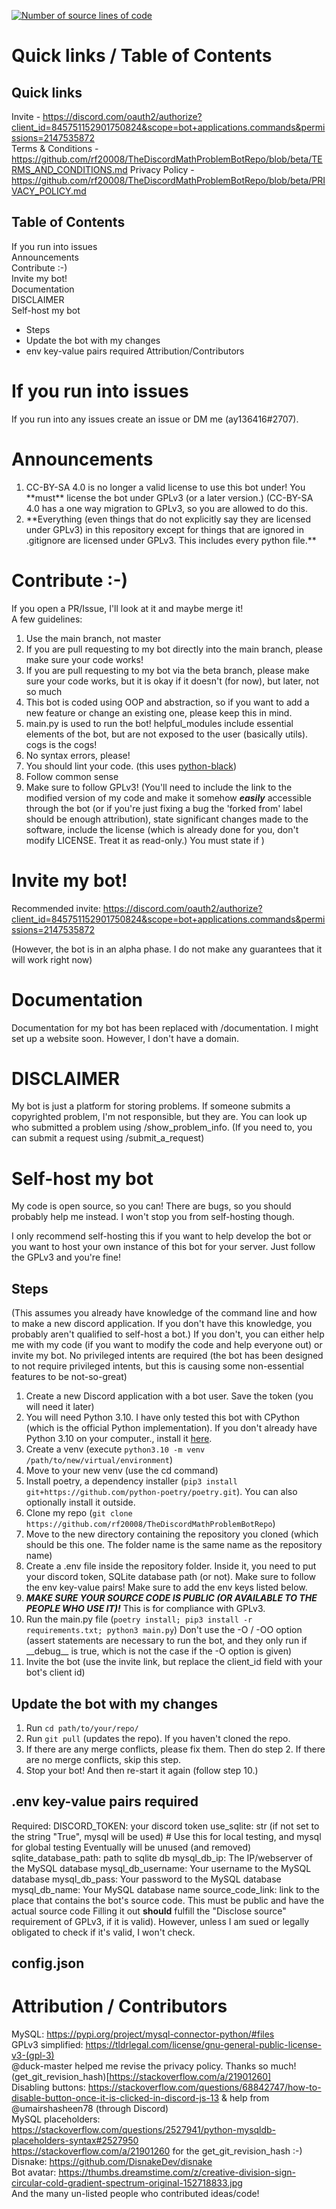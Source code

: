 [![Number of source lines of code](https://img.shields.io/tokei/lines/github/rf20008/TheDiscordMathProblemBotRepo)](https://img.shields.io)
<!---TODO: rewrite--->

# Quick links / Table of Contents

## Quick links
Invite - https://discord.com/oauth2/authorize?client_id=845751152901750824&scope=bot+applications.commands&permissions=2147535872 <br>
Terms & Conditions - https://github.com/rf20008/TheDiscordMathProblemBotRepo/blob/beta/TERMS_AND_CONDITIONS.md
Privacy Policy - https://github.com/rf20008/TheDiscordMathProblemBotRepo/blob/beta/PRIVACY_POLICY.md

## Table of Contents
<!----- todo: use links----->
If you run into issues <br>
Announcements <br>
Contribute :-) <br>
Invite my bot! <br>
Documentation <br>
DISCLAIMER <br>
Self-host my bot <br>
 * Steps <br>
 * Update the bot with my changes <br>
 * env key-value pairs required
Attribution/Contributors

# If you run into issues
If you run into any issues create an issue or DM me (ay136416#2707). 

# Announcements

<ol>
<li> CC-BY-SA 4.0 is no longer a valid license to use this bot under! You **must** license the bot under GPLv3 (or a later version.)
(CC-BY-SA 4.0 has a one way migration to GPLv3, so you are allowed to do this. </li>
<li> **Everything (even things that do not explicitly say they are licensed under GPLv3) in this repository except for things that are ignored in .gitignore are licensed under GPLv3. This includes every python file.** </li>
</ol>



# Contribute :-)

If you open a PR/Issue, I'll look at it and maybe merge it! <br>
A few guidelines:
1) Use the main branch, not master <br>
2) If you are pull requesting to my bot directly into the main branch, please make sure your code works! <br>
3) If you are pull requesting to my bot via the beta branch, please make sure your code works, but it is okay if it doesn't (for now), but later, not so much <br>
4) This bot is coded using OOP and abstraction, so if you want to add a new feature or change an existing one, please keep this in mind. <br>
5) main.py is used to run the bot! helpful_modules include essential elements of the bot, but are not exposed to the user (basically utils). cogs is the cogs!<br>
6) No syntax errors, please! <br>
7) You should lint your code. (this uses [python-black](https://pypi.org/project/black/)) <br>
8) Follow common sense <br>
9) Make sure to follow GPLv3! (You'll need to include the link to the modified version of my code and make it somehow __***easily***__ accessible through the bot (or if you're just fixing a bug the 'forked from' label should be enough attribution), state significant changes made to the software, include the license (which is already done for you, don't modify LICENSE. Treat it as read-only.) You must state if )
# Invite my bot!

Recommended invite: https://discord.com/oauth2/authorize?client_id=845751152901750824&scope=bot+applications.commands&permissions=2147535872

(However, the bot is in an alpha phase. I do not make any guarantees that it will work right now)

# Documentation

Documentation for my bot has been replaced with /documentation. I might set up a website soon. However, I don't have a domain.

# DISCLAIMER

My bot is just a platform for storing problems. If someone submits a copyrighted problem, I'm not responsible, but they are. You can look up who submitted a problem using /show_problem_info.
(If you need to, you can submit a request using /submit_a_request)


# Self-host my bot
My code is open source, so you can! There are bugs, so you should probably help me instead. I won't stop you from self-hosting though.

I only recommend self-hosting this if you want to help develop the bot or you want to host your own instance of this bot for your server.
Just follow the GPLv3 and you're fine!
## Steps
(This assumes you already have knowledge of the command line and how to make a new discord application. If you don't have this knowledge, you probably aren't qualified to self-host a bot.)
If you don't, you can either help me with my code (if you want to modify the code and help everyone out) or invite my bot.
No privileged intents are required (the bot has been designed to not require privileged intents, but this is causing some non-essential features to be not-so-great)
1. Create a new Discord application with a bot user. Save the token (you will need it later)
2. You will need Python 3.10. I have only tested this bot with CPython (which is the official Python implementation). If you don't already have Python 3.10 on your computer., install it [here](https://www.python.org/downloads/release/python-3101/).
3. Create a venv (execute ``python3.10 -m venv /path/to/new/virtual/environment``)
4. Move to your new venv (use the cd command)
5. Install poetry, a dependency installer (``pip3 install git+https://github.com/python-poetry/poetry.git``). You can also optionally install it outside.
6. Clone my repo (``git clone https://github.com/rf20008/TheDiscordMathProblemBotRepo``)
7. Move to the new directory containing the repository you cloned (which should be this one. The folder name is the same name as the repository name)
8. Create a .env file inside the repository folder. Inside it, you need to put your discord token, SQLite database path (or not). Make sure to follow the env key-value pairs! 
Make sure to add the env keys listed below.
9. __***MAKE SURE YOUR SOURCE CODE IS PUBLIC (OR AVAILABLE TO THE PEOPLE WHO USE IT)!***__ This is for compliance with GPLv3.
10. Run the main.py file (```poetry install; pip3 install -r requirements.txt; python3 main.py```) Don't use the -O / -OO option (assert statements are necessary to run the bot, and they only run if \_\_debug\_\_ is true, which is not the case if the -O option is given)
11. Invite the bot  (use the invite link, but replace the client_id field with your bot's client id)
## Update the bot with my changes

1. Run ``cd path/to/your/repo/``
2. Run ``git pull`` (updates the repo). If you haven't cloned the repo.
3. If there are any merge conflicts, please fix them. Then do step 2. If there are no merge conflicts, skip this step.
4. Stop your bot! And then re-start it again (follow step 10.)


## .env key-value pairs required

Required:
DISCORD_TOKEN: your discord token
use_sqlite: str (if not set to the string "True", mysql will be used) # Use this for local testing, and mysql for global testing
Eventually will be unused (and removed)
sqlite_database_path: path to sqlite db
mysql_db_ip: The IP/webserver of the MySQL database
mysql_db_username: Your username to the MySQL database
mysql_db_pass: Your password to the MySQL database
mysql_db_name: Your MySQL database name
source_code_link: link to the place that contains the bot's source code. This must be public and have the actual source code 
 Filling it out __should__ fulfill the "Disclose source" requirement of GPLv3, if it is valid). However, unless I am sued or legally obligated to check if it's valid, I won't check.

## config.json





# Attribution / Contributors

MySQL: https://pypi.org/project/mysql-connector-python/#files <br>
GPLv3 simplified: https://tldrlegal.com/license/gnu-general-public-license-v3-(gpl-3) <br>
@duck-master helped me revise the privacy policy. Thanks so much! <br>
(get_git_revision_hash)[https://stackoverflow.com/a/21901260] <br>
Disabling buttons: https://stackoverflow.com/questions/68842747/how-to-disable-button-once-it-is-clicked-in-discord-js-13 & help from @umairshasheen78 (through Discord) <br>
MySQL placeholders: https://stackoverflow.com/questions/2527941/python-mysqldb-placeholders-syntax#2527950 <br>
https://stackoverflow.com/a/21901260 for the get_git_revision_hash :-) <br>
Disnake: https://github.com/DisnakeDev/disnake <br>
Bot avatar: https://thumbs.dreamstime.com/z/creative-division-sign-circular-cold-gradient-spectrum-original-152718833.jpg <br>
And the many un-listed people who contributed ideas/code! <br>